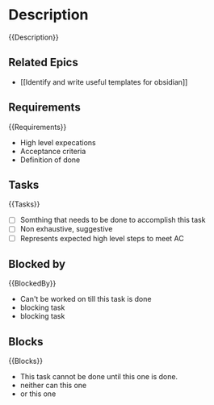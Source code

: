 # Description

{{Description}}

## Related Epics
- [[Identify and write useful templates for obsidian]] 
## Requirements

{{Requirements}}
- High level expecations
- Acceptance criteria
- Definition of done

## Tasks 

{{Tasks}}

- [ ] Somthing that needs to be done to accomplish this task
- [ ] Non exhaustive, suggestive
- [ ] Represents expected high level steps to meet AC
## Blocked by 

{{BlockedBy}}

- Can't be worked on till this task is done
- blocking task
- blocking task

## Blocks

{{Blocks}}

- This task cannot be done until this one is done.
- neither can this one
- or this one
